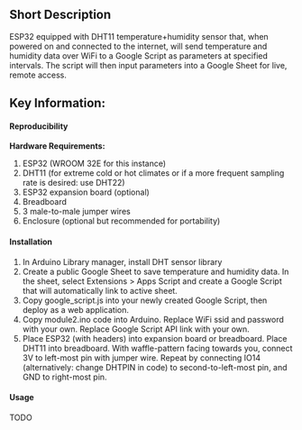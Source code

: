 ## Short Description  
ESP32 equipped with DHT11 temperature+humidity sensor that, when powered on and connected to the internet, will send temperature and humidity data over WiFi to a Google Script as parameters at specified intervals. The script will then input parameters into a Google Sheet for live, remote access.
## Key Information:  
#### Reproducibility  
**Hardware Requirements:**  
1. ESP32 (WROOM 32E for this instance)
2. DHT11 (for extreme cold or hot climates or if a more frequent sampling rate is desired: use DHT22)
3. ESP32 expansion board (optional)
4. Breadboard
5. 3 male-to-male jumper wires
6. Enclosure (optional but recommended for portability)
#### Installation  
1. In Arduino Library manager, install DHT sensor library
2. Create a public Google Sheet to save temperature and humidity data.  In the sheet, select Extensions > Apps Script and create a Google Script that will automatically link to active sheet.
4. Copy google_script.js into your newly created Google Script, then deploy as a web application.
5. Copy module2.ino code into Arduino. Replace WiFi ssid and password with your own. Replace Google Script API link with your own.
6. Place ESP32 (with headers) into expansion board or breadboard. Place DHT11 into breadboard. With waffle-pattern facing towards you, connect 3V to left-most pin with jumper wire. Repeat by connecting IO14 (alternatively: change DHTPIN in code) to second-to-left-most pin, and GND to right-most pin.
#### Usage  
TODO
